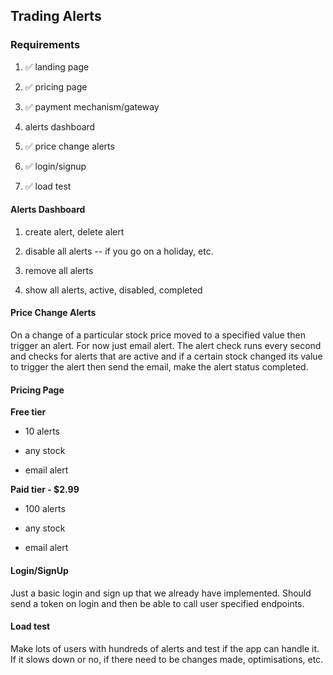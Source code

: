 <h2><strong>Trading Alerts</strong></h2>
<p></p>
<h3>Requirements</h3>
<ol>
  <li><p>✅ landing page</p></li>
  <li><p>✅ pricing page</p></li>
  <li><p>✅ payment mechanism/gateway</p></li>
  <li><p>alerts dashboard</p></li>
  <li><p>✅ price change alerts</p></li>
  <li><p>✅ login/signup</p></li>
  <li><p>✅ load test</p></li>
</ol>
<p></p>
<h4>Alerts Dashboard</h4>
<ol>
  <li><p>create alert, delete alert</p></li>
  <li><p>disable all alerts -- if you go on a holiday, etc.</p></li>
  <li><p>remove all alerts</p></li>
  <li><p>show all alerts, active, disabled, completed</p></li>
</ol>
<p></p>
<h4>Price Change Alerts</h4>
<p>
  On a change of a particular stock price moved to a specified value then
  trigger an alert. For now just email alert. The alert check runs every second
  and checks for alerts that are active and if a certain stock changed its value
  to trigger the alert then send the email, make the alert status completed.
</p>
<p></p>
<h4>Pricing Page</h4>
<p><strong>Free tier</strong></p>
<ul>
  <li><p>10 alerts</p></li>
  <li><p>any stock</p></li>
  <li><p>email alert</p></li>
</ul>
<p></p>
<p><strong>Paid tier - $2.99</strong></p>
<ul>
  <li><p>100 alerts</p></li>
  <li><p>any stock</p></li>
  <li><p>email alert</p></li>
</ul>
<p></p>
<h4>Login/SignUp</h4>
<p>
  Just a basic login and sign up that we already have implemented. Should send a
  token on login and then be able to call user specified endpoints.
</p>
<p></p>
<h4>Load test</h4>
<p>
  Make lots of users with hundreds of alerts and test if the app can handle it.
  If it slows down or no, if there need to be changes made, optimisations, etc.
</p>
